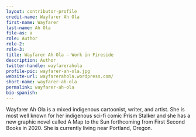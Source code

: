 ```yaml
---
layout: contributor-profile
credit-name: Wayfarer Ah Ola
first-name: Wayfarer
last-name: Ah Ola
file-as: a
role: Author
role-2:
role-3:
title: Wayfarer Ah Ola — Work in Fireside
description: Author
twitter-handle: wayfarerahola
profile-pic: wayfarer-ah-ola.jpg
website-url: wayfarerahola.wordpress.com/
short-name: wayfarer-ah-ola
permalink: wayfarer-ah-ola
bio-spanish:
---
```

Wayfarer Ah Ola is a mixed indigenous cartoonist, writer, and artist. She is most well known for her indigenous sci-fi comic Prism Stalker and she has a new graphic novel called A Map to the Sun forthcoming from First Second Books in 2020. She is currently living near Portland, Oregon.
